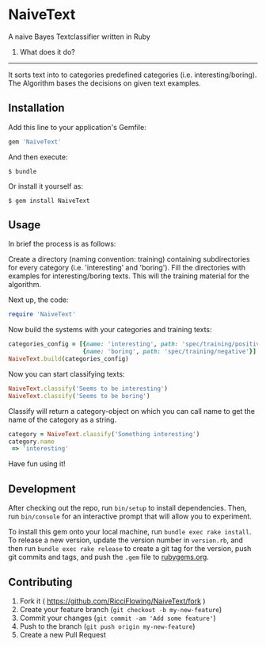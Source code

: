 # NaiveText

A naive Bayes Textclassifier written in Ruby

1. What does it do?
----

It sorts text into to categories predefined categories (i.e. interesting/boring).
The Algorithm bases the decisions on given text examples.

## Installation

Add this line to your application's Gemfile:

```ruby
gem 'NaiveText'
```

And then execute:

    $ bundle

Or install it yourself as:

    $ gem install NaiveText

## Usage

In brief the process is as follows:

Create a directory (naming convention: training) containing subdirectories for every category (i.e. 'interesting' and 'boring').
Fill the directories with examples for interesting/boring texts. This will the training material for the algorithm.

Next up, the code:

```ruby
require 'NaiveText'
```
Now build the systems with your categories and training texts:

```ruby
categories_config = [{name: 'interesting', path: 'spec/training/positive'},
                     {name: 'boring', path: 'spec/training/negative'}]
NaiveText.build(categories_config)
```
Now you can start classifying texts:

```ruby
NaiveText.classify('Seems to be interesting')
NaiveText.classify('Seems to be boring')
```
Classify will return a category-object on which you can call name to get the name of the category as a string.

```ruby
category = NaiveText.classify('Something interesting')
category.name
 => 'interesting'
```

Have fun using it!


## Development

After checking out the repo, run `bin/setup` to install dependencies. Then, run `bin/console` for an interactive prompt that will allow you to experiment.

To install this gem onto your local machine, run `bundle exec rake install`. To release a new version, update the version number in `version.rb`, and then run `bundle exec rake release` to create a git tag for the version, push git commits and tags, and push the `.gem` file to [rubygems.org](https://rubygems.org).

## Contributing

1. Fork it ( https://github.com/RicciFlowing/NaiveText/fork )
2. Create your feature branch (`git checkout -b my-new-feature`)
3. Commit your changes (`git commit -am 'Add some feature'`)
4. Push to the branch (`git push origin my-new-feature`)
5. Create a new Pull Request
